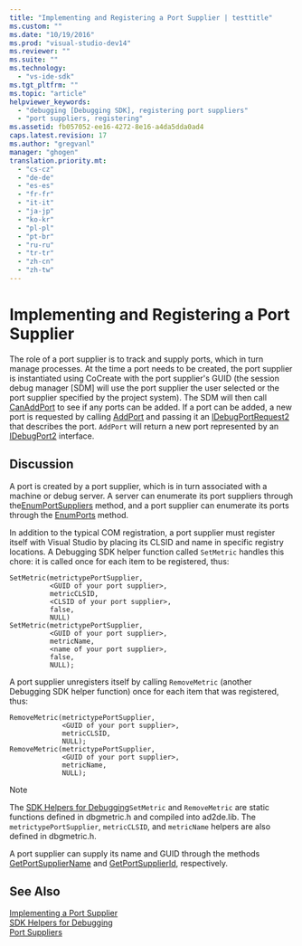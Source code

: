 ```yaml
---
title: "Implementing and Registering a Port Supplier | testtitle"
ms.custom: ""
ms.date: "10/19/2016"
ms.prod: "visual-studio-dev14"
ms.reviewer: ""
ms.suite: ""
ms.technology: 
  - "vs-ide-sdk"
ms.tgt_pltfrm: ""
ms.topic: "article"
helpviewer_keywords: 
  - "debugging [Debugging SDK], registering port suppliers"
  - "port suppliers, registering"
ms.assetid: fb057052-ee16-4272-8e16-a4da5dda0ad4
caps.latest.revision: 17
ms.author: "gregvanl"
manager: "ghogen"
translation.priority.mt: 
  - "cs-cz"
  - "de-de"
  - "es-es"
  - "fr-fr"
  - "it-it"
  - "ja-jp"
  - "ko-kr"
  - "pl-pl"
  - "pt-br"
  - "ru-ru"
  - "tr-tr"
  - "zh-cn"
  - "zh-tw"
---
```

# Implementing and Registering a Port Supplier
The role of a port supplier is to track and supply ports, which in turn manage processes. At the time a port needs to be created, the port supplier is instantiated using CoCreate with the port supplier's GUID (the session debug manager [SDM] will use the port supplier the user selected or the port supplier specified by the project system). The SDM will then call [CanAddPort](../extensibility-debugger-reference/idebugportsupplier2--canaddport.md) to see if any ports can be added. If a port can be added, a new port is requested by calling [AddPort](../extensibility-debugger-reference/idebugportsupplier2--addport.md) and passing it an [IDebugPortRequest2](../extensibility-debugger-reference/idebugportrequest2.md) that describes the port. `AddPort` will return a new port represented by an [IDebugPort2](../extensibility-debugger-reference/idebugport2.md) interface.  
  
## Discussion  
 A port is created by a port supplier, which is in turn associated with a machine or debug server. A server can enumerate its port suppliers through the[EnumPortSuppliers](../extensibility-debugger-reference/idebugcoreserver2--enumportsuppliers.md) method, and a port supplier can enumerate its ports through the [EnumPorts](../extensibility-debugger-reference/idebugportsupplier2--enumports.md) method.  
  
 In addition to the typical COM registration, a port supplier must register itself with Visual Studio by placing its CLSID and name in specific registry locations. A Debugging SDK helper function called `SetMetric` handles this chore: it is called once for each item to be registered, thus:  
  
```cpp#  
SetMetric(metrictypePortSupplier,  
          <GUID of your port supplier>,  
          metricCLSID,  
          <CLSID of your port supplier>,  
          false,  
          NULL)  
SetMetric(metrictypePortSupplier,  
          <GUID of your port supplier>,  
          metricName,  
          <name of your port supplier>,  
          false,  
          NULL);  
```  
  
 A port supplier unregisters itself by calling `RemoveMetric` (another Debugging SDK helper function) once for each item that was registered, thus:  
  
```cpp#  
RemoveMetric(metrictypePortSupplier,  
             <GUID of your port supplier>,  
             metricCLSID,  
             NULL);  
RemoveMetric(metrictypePortSupplier,  
             <GUID of your port supplier>,  
             metricName,  
             NULL);  
```  
  
> [!NOTE]
>  The [SDK Helpers for Debugging](../extensibility-debugger-reference/sdk-helpers-for-debugging.md)`SetMetric` and `RemoveMetric` are static functions defined in dbgmetric.h and compiled into ad2de.lib. The `metrictypePortSupplier`, `metricCLSID`, and `metricName` helpers are also defined in dbgmetric.h.  
  
 A port supplier can supply its name and GUID through the methods [GetPortSupplierName](../extensibility-debugger-reference/idebugportsupplier2--getportsuppliername.md) and [GetPortSupplierId](../extensibility-debugger-reference/idebugportsupplier2--getportsupplierid.md), respectively.  
  
## See Also  
 [Implementing a Port Supplier](../extensibility-debugger/implementing-a-port-supplier.md)   
 [SDK Helpers for Debugging](../extensibility-debugger-reference/sdk-helpers-for-debugging.md)   
 [Port Suppliers](../extensibility-debugger/port-suppliers.md)